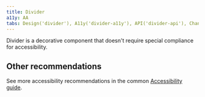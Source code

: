 ```yaml
---
title: Divider
a11y: AA
tabs: Design('divider'), A11y('divider-a11y'), API('divider-api'), Changelog('divider-changelog')
---
```


Divider is a decorative component that doesn't require special compliance for accessibility.

## Other recommendations

See more accessibility recommendations in the common [Accessibility guide](/core-principles/a11y/a11y#contrast).
